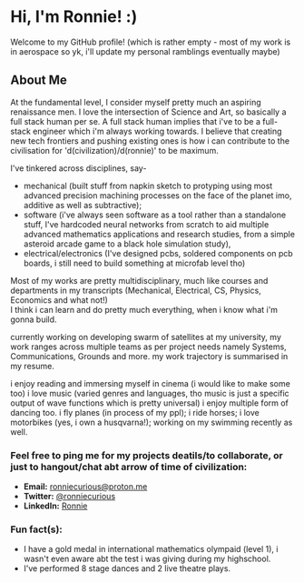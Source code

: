 
# Hi, I'm Ronnie! :)

Welcome to my GitHub profile! (which is rather empty - most of my work is in aerospace so yk, i'll update my personal ramblings eventually maybe)

## About Me

At the fundamental level, I consider myself pretty much an aspiring renaissance men. I love the intersection of Science and Art, so basically a full stack human per se. 
A full stack human implies that i've to be a full-stack engineer which i'm always working towards. 
I believe that creating new tech frontiers and pushing existing ones is how i can contribute to the civilisation for 'd(civilization)/d(ronnie)' to be maximum. 

I've tinkered across disciplines, say-
- mechanical (built stuff from napkin sketch to protyping using most advanced precision machining processes on the face of the planet imo, additive as well as subtractive); 
- software (i've always seen software as a tool rather than a standalone stuff, I've hardcoded neural networks from scratch to aid multiple advanced mathematics applications and                     research studies, from a simple asteroid arcade game to a black hole simulation study), 
- electrical/electronics (I've designed pcbs, soldered components on pcb boards, i still need to build something at microfab level tho)

Most of my works are pretty multidisciplinary, much like courses and departments in my transcripts (Mechanical, Electrical, CS, Physics, Economics and what not!)  
I think i can learn and do pretty much everything, when i know what i'm gonna build. 

currently working on developing swarm of satellites at my university, my work ranges across multiple teams as per project needs namely Systems, Communications, Grounds and more. 
my work trajectory is summarised in my resume. 

i enjoy reading and immersing myself in cinema (i would like to make some too) 
i love music (varied genres and languages, tho music is just a specific output of wave functions which is pretty universal) 
i enjoy multiple form of dancing too. 
i fly planes (in process of my ppl); i ride horses; i love motorbikes (yes, i own a husqvarna!); working on my swimming recently as well. 

### Feel free to ping me for my projects deatils/to collaborate, or just to hangout/chat abt arrow of time of civilization:

- **Email:** [ronniecurious@proton.me](mailto:ronniecurious@proton.me)
- **Twitter:** [@ronniecurious](https://twitter.com/ronniecurious)
- **LinkedIn:** [Ronnie](https://www.linkedin.com/in/rishabh-ronnie-rai-0887a3111/)


### Fun fact(s):

- I have a gold medal in international mathematics olympaid (level 1), i wasn't even aware abt the test i was giving during my highschool.
- I've performed 8 stage dances and 2 live theatre plays. 
